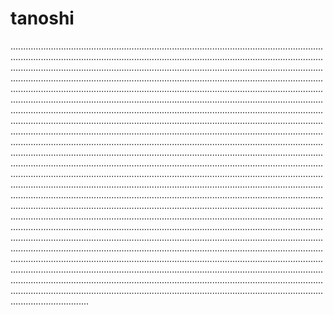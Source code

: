 # tanoshi

...............................................................................................................................................................................................................................................................................................................................................................................................................................................................................................................................................................................................................................................................................................................................................................................................................................................................................................................................................................................................................................................................................................................................................................................................................................................................................................................................................................................................................................................................................................................................................................................................................................................................................................................................................................................................................................................................................................................................................................................................................................................................................................................................................................................................................................................................................................................................................................................................................................................................................................................................................................................................................................................................................................................................................................................................................................................................................................................................................................................................................................................................................................................................